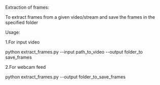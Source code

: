 Extraction of frames:

To extract frames from a given video/stream and save the frames in the specified folder

Usage:

1.For input video

python extract_frames.py --input path_to_video --output folder_to save_frames 

2.For webcam feed

python extract_frames.py --output folder_to_save_frames  
